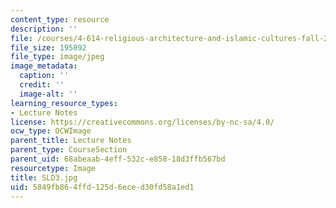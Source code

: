 ```yaml
---
content_type: resource
description: ''
file: /courses/4-614-religious-architecture-and-islamic-cultures-fall-2002/5849fb864ffd125d6eced30fd58a1ed1_SLD3.jpg
file_size: 195892
file_type: image/jpeg
image_metadata:
  caption: ''
  credit: ''
  image-alt: ''
learning_resource_types:
- Lecture Notes
license: https://creativecommons.org/licenses/by-nc-sa/4.0/
ocw_type: OCWImage
parent_title: Lecture Notes
parent_type: CourseSection
parent_uid: 68abeaab-4eff-532c-e858-18d3ffb567bd
resourcetype: Image
title: SLD3.jpg
uid: 5849fb86-4ffd-125d-6ece-d30fd58a1ed1
---
```

